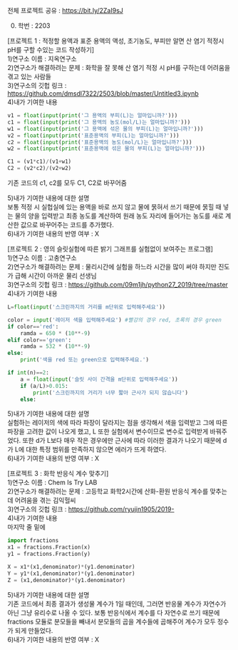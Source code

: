 전체 프로젝트 공유 : https://bit.ly/2ZaI9sJ

0. 학번 : 2203<br>

[프로젝트 1 : 적정할 용액과 표준 용액의 액성, 초기농도, 부피만 알면 산 염기 적정시 pH를 구할 수있는 코드 작성하기]<br>
1)연구소 이름 : 지옥연구소<br>
2)연구소가 해결하려는 문제 : 화학을 잘 못해 산 염기 적정 시 pH를 구하는데 어려움을 겪고 있는 사람들<br>
3)연구소의 깃헙 링크 : https://github.com/dmsdl7322/2503/blob/master/Untitled3.ipynb<br>
4)내가 기여한 내용<br>
``` python
v1 = float(input(print('그 용액의 부피(L)는 얼마입니까?')))
c1 = float(input(print('그 용액의 농도(mol/L)는 얼마입니까?')))
w1 = float(input(print('그 용액에 섞은 물의 부피(L)는 얼마입니까?')))
v2 = float(input(print('표준용액의 부피(L)는 얼마입니까?')))
c2 = float(input(print('표준용액의 농도(mol/L)는 얼마입니까?')))
w2 = float(input(print('표준용액에 섞은 물의 부피(L)는 얼마입니까?')))

C1 = (v1*c1)/(v1+w1)
C2 = (v2*c2)/(v2+w2)
```
기존 코드의 c1, c2를 모두 C1, C2로 바꾸어줌<br>

5)내가 기여한 내용에 대한 설명<br>
보통 적정 시 실헙실에 있는 용액을 바로 쓰지 않고 물에 묽혀서 쓰기 때문에 묽힐 때 넣는 물의 양을 입력받고 최종 농도를 계산하여 원래 농도 자리에 들어가는 농도를 새로 계산한 값으로 바꾸어주는 코드를 추가했다.<br>
6)내가 기여한 내용의 반영 여부 : X<br>

[프로젝트 2 : 영의 슬릿실험에 따른 밝기 그래프를 실험없이 보여주는 프로그램]<br>
1)연구소 이름 : 고충연구소<br>
2)연구소가 해결하려는 문제 : 물리시간에 실험을 하느라 시간을 많이 써야 하지만 진도가 급해 시간이 아까운 물리 선생님<br>
3)연구소의 깃헙 링크 : https://github.com/09m1jh/python27_2019/tree/master <br>
4)내가 기여한 내용<br>
``` python
L=float(input('스크린까지의 거리를 m단위로 입력해주세요'))

color = input('레이저 색을 입력해주세요') #빨강의 경우 red, 초록의 경우 green
if color=='red':
	ramda = 650 * (10**-9)
elif color=='green':
	ramda = 532 * (10**-9)
else:
	print('색을 red 또는 green으로 입력해주세요.')

if int(n)==2:
	a = float(input('슬릿 사이 간격을 m단위로 입력해주세요'))
	if (a/L)>0.015:
		print('스크린까지의 거리가 너무 짧아 근사가 되지 않습니다')
	else:
```

5)내가 기여한 내용에 대한 설명<br>
실험하는 레이저의 색에 따라 파장이 달라지는 점을 생각해서 색을 입력받고 그에 따른 파장을 고려한 값이 나오게 했고, L 또한 실험에서 변수이므로 변수로 입력받게 바꿔주었다. 또한 d가 L보다 매우 작은 경우에만 근사에 따라 이러한 결과가 나오기 때문에 d가 L에 대한 특정 범위를 만족하지 않으면 에러가 뜨게 하였다.<br>
6)내가 기여한 내용의 반영 여부 : X<br>

[프로젝트 3 : 화학 반응식 계수 맞추기]<br>
1)연구소 이름 : Chem Is Try LAB<br>
2)연구소가 해결하려는 문제 : 고등학교 화학2시간에 산화-환원 반응식 계수를 맞추는데 어려움을 겪는 김익헐씨<br>
3)연구소의 깃헙 링크 : https://github.com/ryujin1905/2019- <br>
4)내가 기여한 내용<br>
마지막 줄 밑에<br>
``` python
import fractions
x1 = fractions.Fraction(x)
y1 = fractions.Fraction(y)

X = x1*(x1,denominator)*(y1.denominator)
Y = y1*(x1,denominator)*(y1.denominator)
Z = (x1,denominator)*(y1.denominator)
```
5)내가 기여한 내용에 대한 설명<br>
기존 코드에서 최종 결과가 생성물 계수가 1일 때인데, 그러면 반응물 계수가 자연수가 아닌 그냥 유리수로 나올 수 있다. 보통 반응식에서 계수를 다 자연수로 쓰기 때문에 fractions 모듈로 분모들을 빼내서 분모들의 곱을 계수들에 곱해주어 계수가 모두 정수가 되게 만들었다.<br>
6)내가 기여한 내용의 반영 여부 : X
